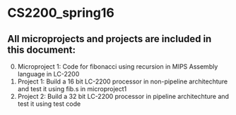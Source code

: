 CS2200_spring16
================
All microprojects and projects are included in this document:
--------
0. Microproject 1: Code for fibonacci using recursion in MIPS Assembly language in LC-2200
0. Project 1: Build a 16 bit LC-2200 processor in non-pipeline architechture and test it using fib.s in microproject1
0. Project 2: Build a 32 bit LC-2200 processor in pipeline architechture and test it using test code
